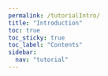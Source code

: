 ```yaml
---
permalink: /tutorialIntro/
title: "Introduction"
toc: true
toc_sticky: true
toc_label: "Contents"
sidebar:
  nav: "tutorial"
---
```

